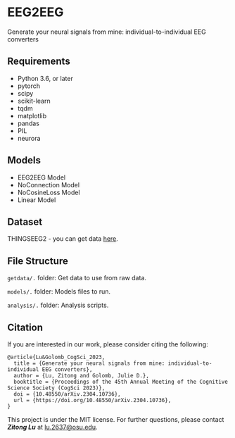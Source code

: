 # EEG2EEG

Generate your neural signals from mine: individual-to-individual EEG converters

## Requirements

- Python 3.6, or later
- pytorch
- scipy
- scikit-learn
- tqdm
- matplotlib
- pandas
- PIL
- neurora

## Models

- EEG2EEG Model
- NoConnection Model
- NoCosineLoss Model
- Linear Model

## Dataset

THINGSEEG2 - you can get data [here](https://osf.io/3jk45/).

## File Structure

`getdata/.` folder: Get data to use from raw data.

`models/.` folder: Models files to run.

`analysis/.` folder: Analysis scripts.

## Citation

If you are interested in our work, please consider citing the following:
```
@article{Lu&Golomb_CogSci_2023,
  title = {Generate your neural signals from mine: individual-to-individual EEG converters},
  author = {Lu, Zitong and Golomb, Julie D.},
  booktitle = {Proceedings of the 45th Annual Meeting of the Cognitive Science Society (CogSci 2023)},
  doi = {10.48550/arXiv.2304.10736},
  url = {https://doi.org/10.48550/arXiv.2304.10736},
}

```

This project is under the MIT license. For further questions, please contact <strong><i>Zitong Lu</i></strong> at [lu.2637@osu.edu](mailto:lu.2637@osu.edu).
